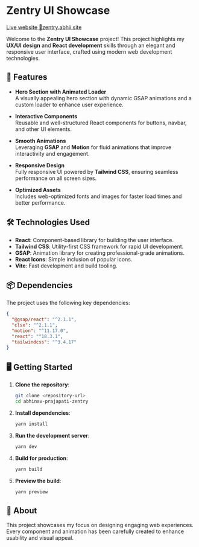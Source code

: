 # Zentry UI Showcase

[Live website 🔗zentry.abhii.site](https://zentry.abhii.site)

Welcome to the **Zentry UI Showcase** project! This project highlights my **UX/UI design** and **React development** skills through an elegant and responsive user interface, crafted using modern web development technologies.

## 🚀 Features

- **Hero Section with Animated Loader**  
  A visually appealing hero section with dynamic GSAP animations and a custom loader to enhance user experience.
  
- **Interactive Components**  
  Reusable and well-structured React components for buttons, navbar, and other UI elements.

- **Smooth Animations**  
  Leveraging **GSAP** and **Motion** for fluid animations that improve interactivity and engagement.

- **Responsive Design**  
  Fully responsive UI powered by **Tailwind CSS**, ensuring seamless performance on all screen sizes.

- **Optimized Assets**  
  Includes web-optimized fonts and images for faster load times and better performance.

## 🛠️ Technologies Used

- **React**: Component-based library for building the user interface.
- **Tailwind CSS**: Utility-first CSS framework for rapid UI development.
- **GSAP**: Animation library for creating professional-grade animations.
- **React Icons**: Simple inclusion of popular icons.
- **Vite**: Fast development and build tooling.

## 📦 Dependencies

The project uses the following key dependencies:

```json
{
  "@gsap/react": "^2.1.1",
  "clsx": "^2.1.1",
  "motion": "^11.17.0",
  "react": "^18.3.1",
  "tailwindcss": "^3.4.17"
}
```

## 🖥️ Getting Started

1. **Clone the repository**:
   ```bash
   git clone <repository-url>
   cd abhinav-prajapati-zentry
   ```

2. **Install dependencies**:
   ```bash
   yarn install
   ```

3. **Run the development server**:
   ```bash
   yarn dev
   ```

4. **Build for production**:
   ```bash
   yarn build
   ```

5. **Preview the build**:
   ```bash
   yarn preview
   ```

## 🌟 About

This project showcases my focus on designing engaging web experiences. Every component and animation has been carefully created to enhance usability and visual appeal. 
